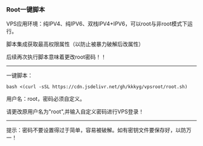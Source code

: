 ### Root一键脚本

VPS应用环境：纯IPV4、纯IPV6、双栈IPV4+IPV6，可以root与非root模式下运行。

脚本集成获取最高权限属性（以防止被暴力破解后改属性）

后续再次执行脚本意味着更改root密码！！

-----------------------------------------------------------------------------------------

一键脚本：

```
bash <(curl -sSL https://cdn.jsdelivr.net/gh/kkkyg/vpsroot/root.sh)
```

用户名：root，密码必须自定义。

请更改原用户名为"root",并输入自定义密码进行VPS登录！

--------------------------------------------------------------------------------------



提示：密码不要设置得过于简单，容易被破解。如有密钥文件要保存好，以防万一！



